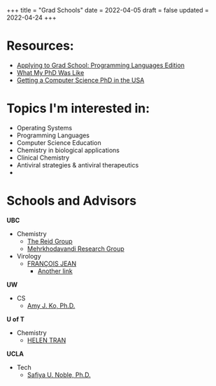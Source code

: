 +++
title = "Grad Schools"
date = 2022-04-05
draft = false
updated = 2022-04-24
+++

# Resources:
- [Applying to Grad School: Programming Languages Edition](https://koronkevi.ch/posts/applying-to-grad-school.html)
- [What My PhD Was Like](https://jxyzabc.blogspot.com/2016/02/my-phd-abridged.html)
- [Getting a Computer Science PhD in the USA](https://parentheticallyspeaking.org/articles/us-cs-phd-faq/)

# Topics I'm interested in:
- Operating Systems
- Programming Languages
- Computer Science Education
- Chemistry in biological applications
- Clinical Chemistry
- Antiviral strategies & antiviral therapeutics
- 

# Schools and Advisors
__UBC__
- Chemistry   
  - [The Reid Group](https://chem-reid-2020.sites.olt.ubc.ca/publications/)
  - [Mehrkhodavandi Research Group](https://mehr.chem.ubc.ca/)
- Virology
  - [FRANÇOIS JEAN](https://www.microbiology.ubc.ca/research/labs/jean/pi)
    - [Another link](https://www.microbiology.ubc.ca/research/labs/jean)

**UW**  
- CS
  - [Amy J. Ko, Ph.D.](https://faculty.washington.edu/ajko/essays)

**U of T**  
- Chemistry
  - [HELEN TRAN](https://helen-t.com/)

**UCLA**  
- Tech
  - [Safiya U. Noble, Ph.D.](https://safiyaunoble.com/)
